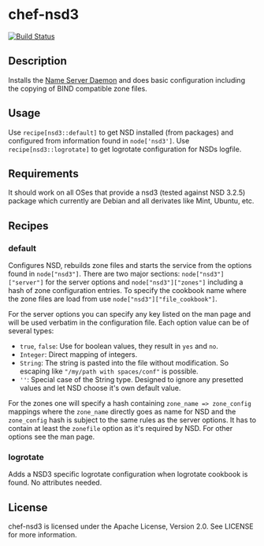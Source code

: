 # chef-nsd3

[![Build Status](https://travis-ci.org/cmur2/chef-nsd3.png)](https://travis-ci.org/cmur2/chef-nsd3)

## Description

Installs the [Name Server Daemon](https://www.nlnetlabs.nl/projects/nsd/) and does basic configuration including the copying of BIND compatible zone files.

## Usage

Use `recipe[nsd3::default]` to get NSD installed (from packages) and configured from information found in `node['nsd3']`. Use `recipe[nsd3::logrotate]` to get logrotate configuration for NSDs logfile.

## Requirements

It should work on all OSes that provide a nsd3 (tested against NSD 3.2.5) package which currently are Debian and all derivates like Mint, Ubuntu, etc.

## Recipes

### default

Configures NSD, rebuilds zone files and starts the service from the options found in `node["nsd3"]`. There are two major sections: `node["nsd3"]["server"]` for the server options and `node["nsd3"]["zones"]` including a hash of zone configuration entries. To specify the cookbook name where the zone files are load from use `node["nsd3"]["file_cookbook"]`.

For the server options you can specify any key listed on the man page and will be used verbatim in the configuration file. Each option value can be of several types:

* `true`, `false`: Use for boolean values, they result in `yes` and `no`.
* `Integer`: Direct mapping of integers.
* `String`: The string is pasted into the file without modification. So escaping like `"/my/path with spaces/conf"` is possible.
* `''`: Special case of the String type. Designed to ignore any presetted values and let NSD choose it's own default value.

For the zones one will specify a hash containing `zone_name => zone_config` mappings where the `zone_name` directly goes as name for NSD and the `zone_config` hash is subject to the same rules as the server options. It has to contain at least the `zonefile` option as it's required by NSD. For other options see the man page.

### logrotate

Adds a NSD3 specific logrotate configuration when logrotate cookbook is found. No attributes needed.

## License

chef-nsd3 is licensed under the Apache License, Version 2.0. See LICENSE for more information.
